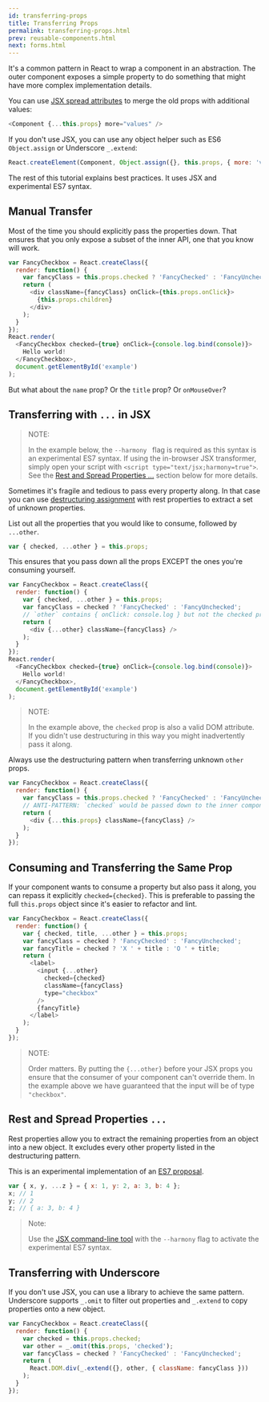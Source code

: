 ```yaml
---
id: transferring-props
title: Transferring Props
permalink: transferring-props.html
prev: reusable-components.html
next: forms.html
---
```


It's a common pattern in React to wrap a component in an abstraction. The outer component exposes a simple property to do something that might have more complex implementation details.

You can use [JSX spread attributes](/react/docs/jsx-spread.html) to merge the old props with additional values:

```javascript
<Component {...this.props} more="values" />
```

If you don't use JSX, you can use any object helper such as ES6 `Object.assign` or Underscore `_.extend`:

```javascript
React.createElement(Component, Object.assign({}, this.props, { more: 'values' }));
```

The rest of this tutorial explains best practices. It uses JSX and experimental ES7 syntax.

## Manual Transfer

Most of the time you should explicitly pass the properties down. That ensures that you only expose a subset of the inner API, one that you know will work.

```javascript
var FancyCheckbox = React.createClass({
  render: function() {
    var fancyClass = this.props.checked ? 'FancyChecked' : 'FancyUnchecked';
    return (
      <div className={fancyClass} onClick={this.props.onClick}>
        {this.props.children}
      </div>
    );
  }
});
React.render(
  <FancyCheckbox checked={true} onClick={console.log.bind(console)}>
    Hello world!
  </FancyCheckbox>,
  document.getElementById('example')
);
```

But what about the `name` prop? Or the `title` prop? Or `onMouseOver`?

## Transferring with `...` in JSX

> NOTE:
> 
> In the example below, the `--harmony ` flag is required as this syntax is an experimental ES7 syntax. If using the in-browser JSX transformer, simply open your script with `<script type="text/jsx;harmony=true">`. See the [Rest and Spread Properties ...](http://facebook.github.io/react/docs/transferring-props.html#rest-and-spread-properties-...) section below for more details.

Sometimes it's fragile and tedious to pass every property along. In that case you can use [destructuring assignment](https://developer.mozilla.org/en-US/docs/Web/JavaScript/Reference/Operators/Destructuring_assignment) with rest properties to extract a set of unknown properties.

List out all the properties that you would like to consume, followed by `...other`.

```javascript
var { checked, ...other } = this.props;
```

This ensures that you pass down all the props EXCEPT the ones you're consuming yourself.

```javascript
var FancyCheckbox = React.createClass({
  render: function() {
    var { checked, ...other } = this.props;
    var fancyClass = checked ? 'FancyChecked' : 'FancyUnchecked';
    // `other` contains { onClick: console.log } but not the checked property
    return (
      <div {...other} className={fancyClass} />
    );
  }
});
React.render(
  <FancyCheckbox checked={true} onClick={console.log.bind(console)}>
    Hello world!
  </FancyCheckbox>,
  document.getElementById('example')
);
```

> NOTE:
> 
> In the example above, the `checked` prop is also a valid DOM attribute. If you didn't use destructuring in this way you might inadvertently pass it along.

Always use the destructuring pattern when transferring unknown `other` props.

```javascript
var FancyCheckbox = React.createClass({
  render: function() {
    var fancyClass = this.props.checked ? 'FancyChecked' : 'FancyUnchecked';
    // ANTI-PATTERN: `checked` would be passed down to the inner component
    return (
      <div {...this.props} className={fancyClass} />
    );
  }
});
```

## Consuming and Transferring the Same Prop

If your component wants to consume a property but also pass it along, you can repass it explicitly `checked={checked}`. This is preferable to passing the full `this.props` object since it's easier to refactor and lint.

```javascript
var FancyCheckbox = React.createClass({
  render: function() {
    var { checked, title, ...other } = this.props;
    var fancyClass = checked ? 'FancyChecked' : 'FancyUnchecked';
    var fancyTitle = checked ? 'X ' + title : 'O ' + title;
    return (
      <label>
        <input {...other}
          checked={checked}
          className={fancyClass}
          type="checkbox"
        />
        {fancyTitle}
      </label>
    );
  }
});
```

> NOTE:
> 
> Order matters. By putting the `{...other}` before your JSX props you ensure that the consumer of your component can't override them. In the example above we have guaranteed that the input will be of type `"checkbox"`.

## Rest and Spread Properties `...`

Rest properties allow you to extract the remaining properties from an object into a new object. It excludes every other property listed in the destructuring pattern.

This is an experimental implementation of an [ES7 proposal](https://github.com/sebmarkbage/ecmascript-rest-spread).

```javascript
var { x, y, ...z } = { x: 1, y: 2, a: 3, b: 4 };
x; // 1
y; // 2
z; // { a: 3, b: 4 }
```

> Note:
>
> Use the [JSX command-line tool](http://npmjs.org/package/react-tools) with the `--harmony` flag to activate the experimental ES7 syntax.

## Transferring with Underscore

If you don't use JSX, you can use a library to achieve the same pattern. Underscore supports `_.omit` to filter out properties and `_.extend` to copy properties onto a new object.

```javascript
var FancyCheckbox = React.createClass({
  render: function() {
    var checked = this.props.checked;
    var other = _.omit(this.props, 'checked');
    var fancyClass = checked ? 'FancyChecked' : 'FancyUnchecked';
    return (
      React.DOM.div(_.extend({}, other, { className: fancyClass }))
    );
  }
});
```
